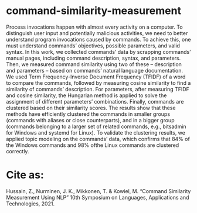 # command-similarity-measurement

Process invocations happen with almost every activity on a computer. To distinguish user input
and potentially malicious activities, we need to better understand program invocations caused
by commands. To achieve this, one must understand commands’ objectives, possible parameters,
and valid syntax. In this work, we collected commands’ data by scrapping commands’ manual
pages, including command description, syntax, and parameters. Then, we measured command
similarity using two of these – description and parameters – based on commands’ natural language
documentation. We used Term Frequency-Inverse Document Frequency (TFIDF) of a word to
compare the commands, followed by measuring cosine similarity to find a similarity of commands’
description. For parameters, after measuring TFIDF and cosine similarity, the Hungarian method
is applied to solve the assignment of different parameters’ combinations. Finally, commands are
clustered based on their similarity scores. The results show that these methods have efficiently
clustered the commands in smaller groups (commands with aliases or close counterparts), and
in a bigger group (commands belonging to a larger set of related commands, e.g., bitsadmin for
Windows and systemd for Linux). To validate the clustering results, we applied topic modeling on
the commands’ data, which confirms that 84% of the Windows commands and 98% ofthe Linux
commands are clustered correctly.


# Cite as:
Hussain, Z., Nurminen, J. K., Mikkonen, T. & Kowiel, M. “Command Similarity Measurement Using NLP” 10th Symposium on Languages, Applications and Technologies, 2021.

